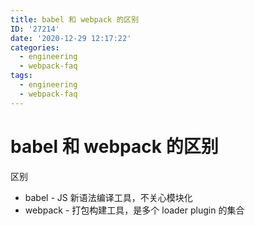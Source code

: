 ```yaml
---
title: babel 和 webpack 的区别
ID: '27214'
date: '2020-12-29 12:17:22'
categories:
  - engineering
  - webpack-faq
tags:
  - engineering
  - webpack-faq
---
```


# babel 和 webpack 的区别

区别

- babel - JS 新语法编译工具，不关心模块化
- webpack - 打包构建工具，是多个 loader plugin 的集合
 
 
 
 
 
 
 
 
 
 
 
 
 
 
 
 
 
 
 
 
 
 
